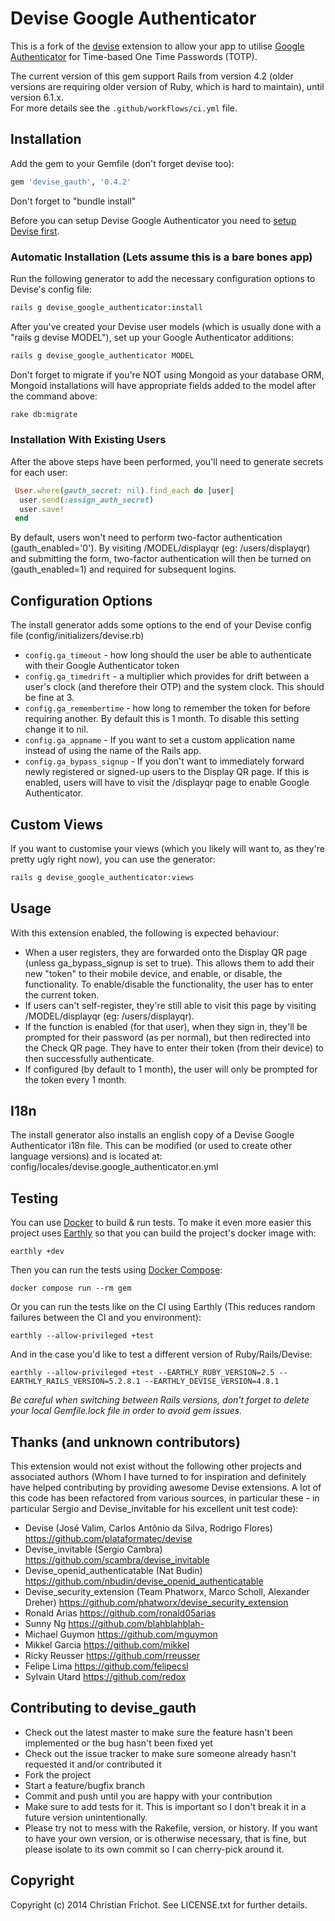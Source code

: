# Devise Google Authenticator

This is a fork of the [devise](https://github.com/plataformatec/devise) extension to allow your app to utilise [Google Authenticator](http://code.google.com/p/google-authenticator/) for Time-based One Time Passwords (TOTP).

The current version of this gem support Rails from version 4.2 (older versions
are requiring older version of Ruby, which is hard to maintain), until version
6.1.x.\
For more details see the `.github/workflows/ci.yml` file.

## Installation

Add the gem to your Gemfile (don't forget devise too):

```ruby
gem 'devise_gauth', '0.4.2'
```

Don't forget to "bundle install"

Before you can setup Devise Google Authenticator you need to [setup Devise first](https://github.com/heartcombo/devise#getting-started).

### Automatic Installation (Lets assume this is a bare bones app)

Run the following generator to add the necessary configuration options to Devise's config file:

```bash
rails g devise_google_authenticator:install
```

After you've created your Devise user models (which is usually done with a "rails g devise MODEL"), set up your Google Authenticator additions:

```bash
rails g devise_google_authenticator MODEL
```

Don't forget to migrate if you're NOT using Mongoid as your database ORM, Mongoid installations will have appropriate fields added to the model after the command above:

```bash
rake db:migrate
```

### Installation With Existing Users

After the above steps have been performed, you'll need to generate secrets for each user:

```ruby
 User.where(gauth_secret: nil).find_each do |user|
  user.send(:assign_auth_secret)
  user.save!
 end
```

By default, users won't need to perform two-factor authentication (gauth_enabled='0'). By visiting /MODEL/displayqr (eg: /users/displayqr)
and submitting the form, two-factor authentication will then be turned on (gauth_enabled=1) and required for subsequent logins.

## Configuration Options

The install generator adds some options to the end of your Devise config file (config/initializers/devise.rb)

* `config.ga_timeout` - how long should the user be able to authenticate with their Google Authenticator token
* `config.ga_timedrift` - a multiplier which provides for drift between a user's clock (and therefore their OTP) and the system clock. This should be fine at 3.
* `config.ga_remembertime` - how long to remember the token for before requiring another. By default this is 1 month. To disable this setting change it to nil.
* `config.ga_appname` - If you want to set a custom application name instead of using the name of the Rails app.
* `config.ga_bypass_signup` - If you don't want to immediately forward newly registered or signed-up users to the Display QR page. If this is enabled, users will have to visit the /displayqr page to enable Google Authenticator.

## Custom Views

If you want to customise your views (which you likely will want to, as they're pretty ugly right now), you can use the generator:

```bash
rails g devise_google_authenticator:views
```

## Usage

With this extension enabled, the following is expected behaviour:

* When a user registers, they are forwarded onto the Display QR page (unless ga_bypass_signup is set to true). This allows them to add their new "token" to their mobile device, and enable, or disable, the functionality. To enable/disable the functionality, the user has to enter the current token.
* If users can't self-register, they're still able to visit this page by visiting /MODEL/displayqr (eg: /users/displayqr).
* If the function is enabled (for that user), when they sign in, they'll be prompted for their password (as per normal), but then redirected into the Check QR page. They have to enter their token (from their device) to then successfully authenticate.
* If configured (by default to 1 month), the user will only be prompted for the token every 1 month.

## I18n

The install generator also installs an english copy of a Devise Google Authenticator i18n file. This can be modified (or used to create other language versions) and is located at: config/locales/devise.google_authenticator.en.yml

## Testing

You can use [Docker](https://www.docker.com/) to build & run tests. To make it
even more easier this project uses [Earthly](https://earthly.dev/) so that you
can build the project's docker image with:

```
earthly +dev
```

Then you can run the tests using [Docker Compose](https://docs.docker.com/compose/):

```
docker compose run --rm gem
```

Or you can run the tests like on the CI using Earthly
(This reduces random failures between the CI and you environment):

```
earthly --allow-privileged +test
```

And in the case you'd like to test a different version of Ruby/Rails/Devise:

```
earthly --allow-privileged +test --EARTHLY_RUBY_VERSION=2.5 --EARTHLY_RAILS_VERSION=5.2.8.1 --EARTHLY_DEVISE_VERSION=4.8.1
```
_Be careful when switching between Rails versions, don't forget to delete your local Gemfile.lock file in order to avoid gem issues._

## Thanks (and unknown contributors)

This extension would not exist without the following other projects and associated authors (Whom I have turned to for inspiration and definitely have helped contributing by providing awesome Devise extensions. A lot of this code has been refactored from various sources, in particular these - in particular Sergio and Devise_invitable for his excellent unit test code):

* Devise (José Valim, Carlos Antônio da Silva, Rodrigo Flores) https://github.com/plataformatec/devise
* Devise_invitable (Sergio Cambra) https://github.com/scambra/devise_invitable
* Devise_openid_authenticatable (Nat Budin) https://github.com/nbudin/devise_openid_authenticatable
* Devise_security_extension (Team Phatworx, Marco Scholl, Alexander Dreher) https://github.com/phatworx/devise_security_extension
* Ronald Arias https://github.com/ronald05arias
* Sunny Ng https://github.com/blahblahblah-
* Michael Guymon https://github.com/mguymon
* Mikkel Garcia https://github.com/mikkel
* Ricky Reusser https://github.com/rreusser
* Felipe Lima https://github.com/felipecsl
* Sylvain Utard https://github.com/redox


## Contributing to devise_gauth
 
* Check out the latest master to make sure the feature hasn't been implemented or the bug hasn't been fixed yet
* Check out the issue tracker to make sure someone already hasn't requested it and/or contributed it
* Fork the project
* Start a feature/bugfix branch
* Commit and push until you are happy with your contribution
* Make sure to add tests for it. This is important so I don't break it in a future version unintentionally.
* Please try not to mess with the Rakefile, version, or history. If you want to have your own version, or is otherwise necessary, that is fine, but please isolate to its own commit so I can cherry-pick around it.

## Copyright

Copyright (c) 2014 Christian Frichot. See LICENSE.txt for
further details.

